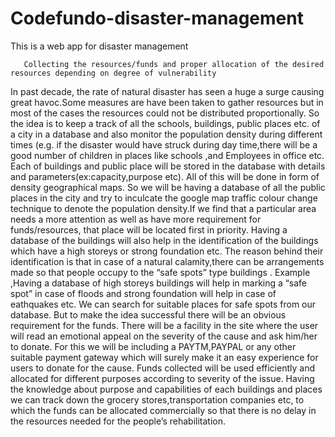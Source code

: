 # Codefundo-disaster-management
This is a web app for disaster management

       Collecting the resources/funds and proper allocation of the desired resources depending on degree of vulnerability

In past decade, the rate of natural disaster has seen a huge a surge causing  great havoc.Some measures are have been taken to gather resources but in most of the cases the resources could not be distributed proportionally. 
So the idea is to keep a track of all the schools, buildings, public places etc. of a city in a database and also monitor the population density during different times (e.g. if the disaster would have struck during day time,there will be a good number of children in places like schools ,and Employees in office etc.
Each of buildings and public place will be stored in the database with details and parameters(ex:capacity,purpose etc).
All of this will be done in form of density geographical maps.
So we will be having a database of all the public places in the city and try to inculcate the google map traffic colour change technique to denote the population density.If we find that a particular area needs a more attention as well as have more requirement for funds/resources, that place will be located first in priority.
Having a database of the buildings will also help in the identification of the buildings which have a high storeys or strong foundation etc. 
The reason behind their identification is that in case of a natural calamity,there can be arrangements made so that people occupy to the “safe spots” type buildings .
Example ,Having a database of high storeys buildings will help in marking a “safe spot” in case of floods and strong foundation will help in case of eathquakes etc.
We can search for suitable places for safe spots from our database.
But to make the idea successful there will be an obvious requirement for the funds. There will be a facility in the site where the user will read an emotional appeal on the severity of the cause and ask him/her to donate. 
For this we will be including a PAYTM,PAYPAL or any other suitable payment gateway which will surely make it an easy experience for users to donate for the cause.
Funds collected will be used efficiently and allocated for different purposes according to severity  of the issue.
Having the knowledge about purpose and capabilities of each buildings and places we can track down the grocery stores,transportation companies etc, to which the funds can be allocated commercially so that there is no delay in the resources needed for the people’s rehabilitation.

 
